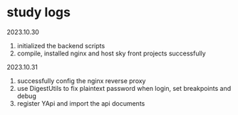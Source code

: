 # study logs
2023.10.30
1. initialized the backend scripts
2. compile, installed nginx and host sky front projects successfully

2023.10.31 
1. successfully config the nginx reverse proxy
2. use DigestUtils to fix plaintext password when login, set breakpoints and debug
3. register YApi and import the api documents